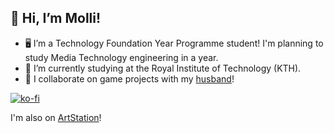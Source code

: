 ## 👋 Hi, I’m Molli!
- 🖥️ I’m a Technology Foundation Year Programme student! I'm planning to study Media Technology engineering in a year.
- 🌱 I’m currently studying at the Royal Institute of Technology (KTH).
- 💞️ I collaborate on game projects with my [husband](https://github.com/filune/)!

[![ko-fi](https://ko-fi.com/img/githubbutton_sm.svg)](https://ko-fi.com/L3L551LSW)

I'm also on [ArtStation](https://www.artstation.com/molli)!

<!---
MochiBae/MochiBae is a ✨ special ✨ repository because its `README.md` (this file) appears on your GitHub profile.
You can click the Preview link to take a look at your changes.
--->
